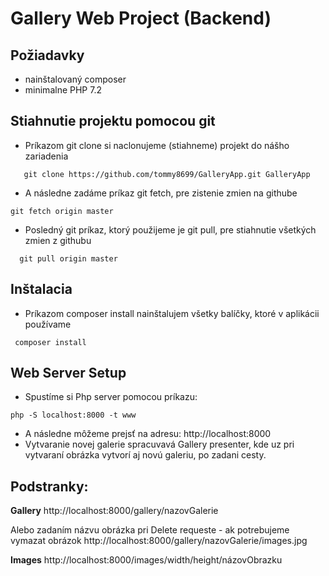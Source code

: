 Gallery Web Project (Backend) 
=================

Požiadavky
------------
- nainštalovaný composer 
- minimalne PHP 7.2 

Stiahnutie projektu pomocou git
--------------------------------

- Príkazom git clone si naclonujeme (stiahneme) projekt do nášho zariadenia  
```
   git clone https://github.com/tommy8699/GalleryApp.git GalleryApp
```
- A následne zadáme príkaz git fetch, pre zistenie zmien na githube
 ```  
git fetch origin master
```
- Posledný git príkaz, ktorý použijeme je git pull, pre stiahnutie všetkých zmien z githubu
``` 
  git pull origin master
```

Inštalacia
------------
- Príkazom composer install nainštalujem všetky balíčky, ktoré v aplikácii používame 
 ```
  composer install 
 ```
Web Server Setup
----------------

- Spustíme si Php server pomocou príkazu: 
```
php -S localhost:8000 -t www
```
- A následne môžeme prejsť na adresu:
     http://localhost:8000
- Vytvaranie novej galerie spracuvavá Gallery presenter, kde uz pri vytvaraní obrázka vytvorí aj novú galeriu, po zadani cesty.

Podstranky:
-----------
**Gallery**
http://localhost:8000/gallery/nazovGalerie

Alebo zadaním názvu obrázka pri Delete requeste - ak potrebujeme vymazat obrázok
http://localhost:8000/gallery/nazovGalerie/images.jpg

**Images**
http://localhost:8000/images/width/height/názovObrazku
